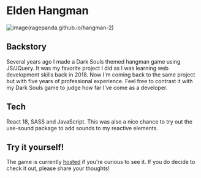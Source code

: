 # Elden Hangman

![image](https://github.com/Ragepanda/hangman-2/assets/5217242/2183184f-2ff7-4ee2-9139-97f0bec51197)(ragepanda.github.io/hangman-2)

## Backstory
Several years ago I made a Dark Souls themed hangman game using JS/JQuery. It was my favorite project I did as I was learning web development skills back in 2018. Now I'm coming back to the same project but with five years of professional experience. Feel free to contrast it with my Dark Souls game to judge how far I've come as a developer. 

## Tech
React 18, SASS and JavaScript. This was also a nice chance to try out the use-sound package to add sounds to my reactive elements. 

## Try it yourself!
The game is currently [hosted](ragepanda.github.io/hangman-2) if you're curious to see it. If you do decide to check it out, please share your thoughts!



